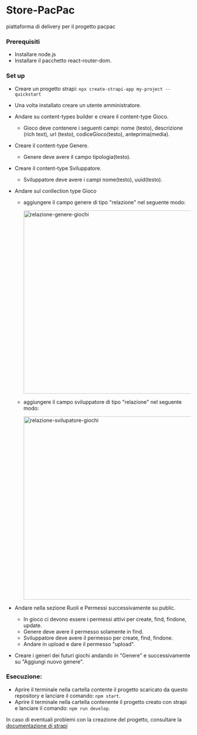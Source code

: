 # Store-PacPac
 piattaforma di delivery per il progetto pacpac

### Prerequisiti

- Installare node.js 
- Installare il pacchetto react-router-dom.

### Set up

- Creare un progetto strapi: ``npx create-strapi-app my-project --quickstart``

- Una volta installato creare un utente amministratore.

- Andare su content-types builder e creare il content-type Gioco.
  - Gioco deve contenere i seguenti campi: nome (testo), descrizione (rich text), url (testo), codiceGioco(testo), anteprima(media).

- Creare il content-type Genere.
  - Genere deve avere il campo tipologia(testo).

- Creare il content-type Sviluppatore.
  - Sviluppatore deve avere i campi nome(testo), uuid(testo).

- Andare sul conllection type Gioco 
   - aggiungere il campo genere di tipo "relazione" nel seguente modo:
   
        <img src="https://scontent-fco1-1.xx.fbcdn.net/v/t1.15752-9/104233610_692927291506720_8335634051392451950_n.png?_nc_cat=106&_nc_sid=b96e70&_nc_ohc=TjR1cStSQVsAX-ggZ5S&_nc_ht=scontent-fco1-1.xx&oh=021c459f62cb62d44955c5cc5cd05d46&oe=5F0E8625" width="500" alt="relazione-genere-giochi">
  
   - aggiungere il campo sviluppatore di tipo "relazione" nel seguente modo:
   
        <img src="https://scontent-fco1-1.xx.fbcdn.net/v/t1.15752-9/104241645_266915991391025_5844857991833724937_n.png?_nc_cat=104&_nc_sid=b96e70&_nc_ohc=idnJV21P7HwAX-HOYDR&_nc_ht=scontent-fco1-1.xx&oh=2f274c4ff323f034acddc1a85ca2347d&oe=5F0DD56C" width="500" alt="relazione-svilupatore-giochi">
     

- Andare nella sezione Ruoli e Permessi successivamente su public.
  - In gioco ci devono essere i permessi attivi per create, find, findone, update.
  - Genere deve avere il permesso solamente in find.
  - Sviluppatore deve avere il permesso per create, find, findone.
  - Andare in upload e dare il permesso "upload".

- Creare i generi dei futuri giochi andando in "Genere" e successivamente su "Aggiungi nuovo genere".

### Esecuzione:

- Aprire il terminale nella cartella contente il progetto scaricato da questo repository e lanciare il comando: ``npm start``.
- Aprire il terminale nella cartella contenente il progetto creato con strapi e lanciare il comando: ``npm run develop``.


In caso di eventuali problemi con la creazione del progetto, consultare la [documentazione di strapi](https://strapi.io/documentation/v3.x/getting-started/quick-start.html#_1-install-strapi-and-create-a-new-project)



